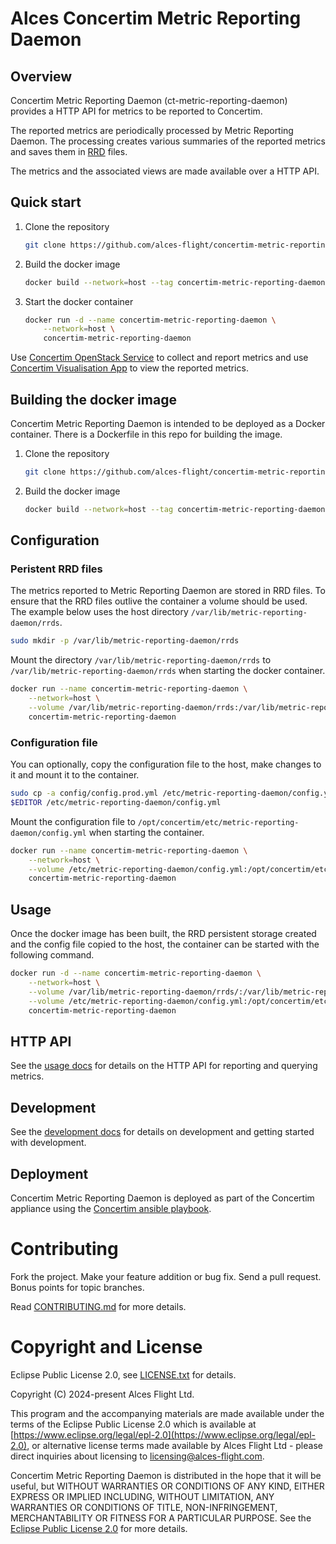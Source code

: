 # Alces Concertim Metric Reporting Daemon

## Overview

Concertim Metric Reporting Daemon (ct-metric-reporting-daemon) provides a HTTP
API for metrics to be reported to Concertim.

The reported metrics are periodically processed by Metric Reporting Daemon.
The processing creates various summaries of the reported metrics and saves them
in [RRD](https://oss.oetiker.ch/rrdtool/index.en.html) files.

The metrics and the associated views are made available over a HTTP API.

## Quick start

1. Clone the repository
    ```bash
    git clone https://github.com/alces-flight/concertim-metric-reporting-daemon.git
    ```
2. Build the docker image
    ```bash
    docker build --network=host --tag concertim-metric-reporting-daemon:latest .
    ```
3. Start the docker container
    ```bash
	docker run -d --name concertim-metric-reporting-daemon \
		--network=host \
		concertim-metric-reporting-daemon
    ```

Use [Concertim OpenStack
Service](https://github.com/alces-flight/concertim-openstack-service) to
collect and report metrics and use [Concertim Visualisation
App](https://github.com/alces-flight/concertim-ct-visualisation-app) to view
the reported metrics.

## Building the docker image

Concertim Metric Reporting Daemon is intended to be deployed as a Docker container.
There is a Dockerfile in this repo for building the image.

1. Clone the repository
    ```bash
    git clone https://github.com/alces-flight/concertim-metric-reporting-daemon.git
    ```
2. Build the docker image
    ```bash
    docker build --network=host --tag concertim-metric-reporting-daemon:latest .
    ```

## Configuration

### Peristent RRD files

The metrics reported to Metric Reporting Daemon are stored in RRD files.  To
ensure that the RRD files outlive the container a volume should be used.  The
example below uses the host directory `/var/lib/metric-reporting-daemon/rrds`.

```bash
sudo mkdir -p /var/lib/metric-reporting-daemon/rrds
```

Mount the directory `/var/lib/metric-reporting-daemon/rrds` to
`/var/lib/metric-reporting-daemon/rrds` when starting the docker container.

```bash
docker run --name concertim-metric-reporting-daemon \
    --network=host \
    --volume /var/lib/metric-reporting-daemon/rrds:/var/lib/metric-reporting-daemon/rrds \
    concertim-metric-reporting-daemon
```

### Configuration file

You can optionally, copy the configuration file to the host, make changes to it
and mount it to the container.

```bash
sudo cp -a config/config.prod.yml /etc/metric-reporting-daemon/config.yml
$EDITOR /etc/metric-reporting-daemon/config.yml
```

Mount the configuration file to
`/opt/concertim/etc/metric-reporting-daemon/config.yml` when starting the
container.

```bash
docker run --name concertim-metric-reporting-daemon \
    --network=host \
    --volume /etc/metric-reporting-daemon/config.yml:/opt/concertim/etc/metric-reporting-daemon/config.yml \
    concertim-metric-reporting-daemon
```

## Usage

Once the docker image has been built, the RRD persistent storage created and
the config file copied to the host, the container can be started with the
following command.

```bash
docker run -d --name concertim-metric-reporting-daemon \
    --network=host \
    --volume /var/lib/metric-reporting-daemon/rrds/:/var/lib/metric-reporting-daemon/rrds/ \
    --volume /etc/metric-reporting-daemon/config.yml:/opt/concertim/etc/metric-reporting-daemon/config.yml \
    concertim-metric-reporting-daemon
```

## HTTP API

See the [usage docs](docs/usage.md) for details on the HTTP API for reporting
and querying metrics.

## Development

See the [development docs](docs/DEVELOPMENT.md) for details on development and
getting started with development.

## Deployment

Concertim Metric Reporting Daemon is deployed as part of the Concertim
appliance using the [Concertim ansible
playbook](https://github.com/alces-flight/concertim-ansible-playbook).

# Contributing

Fork the project. Make your feature addition or bug fix. Send a pull
request. Bonus points for topic branches.

Read [CONTRIBUTING.md](CONTRIBUTING.md) for more details.

# Copyright and License

Eclipse Public License 2.0, see [LICENSE.txt](LICENSE.txt) for details.

Copyright (C) 2024-present Alces Flight Ltd.

This program and the accompanying materials are made available under
the terms of the Eclipse Public License 2.0 which is available at
[https://www.eclipse.org/legal/epl-2.0](https://www.eclipse.org/legal/epl-2.0),
or alternative license terms made available by Alces Flight Ltd -
please direct inquiries about licensing to
[licensing@alces-flight.com](mailto:licensing@alces-flight.com).

Concertim Metric Reporting Daemon is distributed in the hope that it will be
useful, but WITHOUT WARRANTIES OR CONDITIONS OF ANY KIND, EITHER
EXPRESS OR IMPLIED INCLUDING, WITHOUT LIMITATION, ANY WARRANTIES OR
CONDITIONS OF TITLE, NON-INFRINGEMENT, MERCHANTABILITY OR FITNESS FOR
A PARTICULAR PURPOSE. See the [Eclipse Public License 2.0](https://opensource.org/licenses/EPL-2.0) for more
details.
